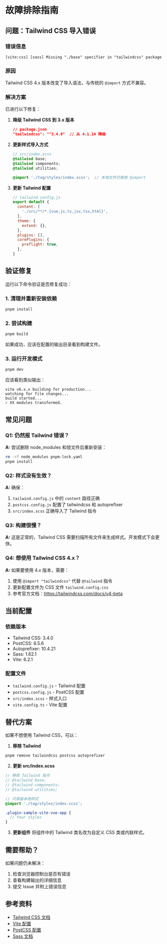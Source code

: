 # 故障排除指南

## 问题：Tailwind CSS 导入错误

### 错误信息
```
[vite:css] [sass] Missing "./base" specifier in "tailwindcss" package
```

### 原因
Tailwind CSS 4.x 版本改变了导入语法，与传统的 `@import` 方式不兼容。

### 解决方案

已进行以下修复：

1. **降级 Tailwind CSS 到 3.x 版本**
   ```json
   // package.json
   "tailwindcss": "^3.4.0"  // 从 4.1.14 降级
   ```

2. **更新样式导入方式**
   ```scss
   // src/index.scss
   @tailwind base;
   @tailwind components;
   @tailwind utilities;
   
   @import './tag/styles/index.scss';  // 本地文件仍使用 @import
   ```

3. **更新 Tailwind 配置**
   ```js
   // tailwind.config.js
   export default {
     content: [
       './src/**/*.{vue,js,ts,jsx,tsx,html}',
     ],
     theme: {
       extend: {},
     },
     plugins: [],
     corePlugins: {
       preflight: true,
     },
   }
   ```

## 验证修复

运行以下命令验证是否修复成功：

### 1. 清理并重新安装依赖
```bash
pnpm install
```

### 2. 尝试构建
```bash
pnpm build
```

如果成功，应该在配置的输出目录看到构建文件。

### 3. 运行开发模式
```bash
pnpm dev
```

应该看到类似输出：
```
vite v6.x.x building for production...
watching for file changes...
build started...
✓ XX modules transformed.
```

## 常见问题

### Q1: 仍然报 Tailwind 错误？
**A:** 尝试删除 node_modules 和锁文件后重新安装：
```bash
rm -rf node_modules pnpm-lock.yaml
pnpm install
```

### Q2: 样式没有生效？
**A:** 确保：
1. `tailwind.config.js` 中的 `content` 路径正确
2. `postcss.config.js` 配置了 tailwindcss 和 autoprefixer
3. `src/index.scss` 正确导入了 Tailwind 指令

### Q3: 构建很慢？
**A:** 这是正常的，Tailwind CSS 需要扫描所有文件来生成样式。开发模式下会更快。

### Q4: 想使用 Tailwind CSS 4.x？
**A:** 如果要使用 4.x 版本，需要：
1. 使用 `@import "tailwindcss"` 代替 `@tailwind` 指令
2. 更新配置文件为 CSS 文件 `tailwind.config.css`
3. 参考官方文档：https://tailwindcss.com/docs/v4-beta

## 当前配置

### 依赖版本
- Tailwind CSS: 3.4.0
- PostCSS: 8.5.6
- Autoprefixer: 10.4.21
- Sass: 1.62.1
- Vite: 6.2.1

### 配置文件
- `tailwind.config.js` - Tailwind 配置
- `postcss.config.js` - PostCSS 配置
- `src/index.scss` - 样式入口
- `vite.config.ts` - Vite 配置

## 替代方案

如果不想使用 Tailwind CSS，可以：

1. **移除 Tailwind**
```bash
pnpm remove tailwindcss postcss autoprefixer
```

2. **更新 src/index.scss**
```scss
// 移除 Tailwind 指令
// @tailwind base;
// @tailwind components;
// @tailwind utilities;

// 只保留本地样式
@import './tag/styles/index.scss';

.plugin-sample-vite-vue-app {
  // Your styles
}
```

3. **更新组件**
将组件中的 Tailwind 类名改为自定义 CSS 类或内联样式。

## 需要帮助？

如果问题仍未解决：
1. 检查浏览器控制台是否有错误
2. 查看构建输出的详细信息
3. 提交 Issue 并附上错误信息

## 参考资料

- [Tailwind CSS 文档](https://tailwindcss.com/docs)
- [Vite 配置](https://vitejs.dev/config/)
- [PostCSS 配置](https://postcss.org/)
- [Sass 文档](https://sass-lang.com/documentation)


